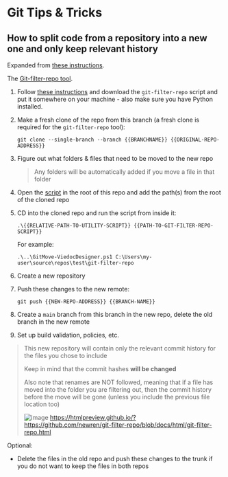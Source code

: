 # Git Tips & Tricks

## How to split code from a repository into a new one and only keep relevant history

Expanded from [these instructions](https://docs.github.com/en/get-started/using-git/splitting-a-subfolder-out-into-a-new-repository).

The [Git-filter-repo tool](https://github.com/newren/git-filter-repo).

1. Follow [these instructions](https://github.com/newren/git-filter-repo/blob/main/INSTALL.md) and download the `git-filter-repo` script and put it somewhere on your machine - also make sure you have Python installed.
2. Make a fresh clone of the repo from this branch (a fresh clone is required for the `git-filter-repo` tool):

   ```
   git clone --single-branch --branch {{BRANCHNAME}} {{ORIGINAL-REPO-ADDRESS}}
   ```

3. Figure out what folders & files that need to be moved to the new repo
   > Any folders will be automatically added if you move a file in that folder
4. Open the [script](GitMove-MultiPath.ps1) in the root of this repo and add the path(s) from the root of the cloned repo
5. CD into the cloned repo and run the script from inside it:

   ```
   .\{{RELATIVE-PATH-TO-UTILITY-SCRIPT}} {{PATH-TO-GIT-FILTER-REPO-SCRIPT}}
   ```

   For example:

   ```
   .\..\GitMove-ViedocDesigner.ps1 C:\Users\my-user\source\repos\test\git-filter-repo
   ```

6. Create a new repository
7. Push these changes to the new remote:

   ```
   git push {{NEW-REPO-ADDRESS}} {{BRANCH-NAME}}
   ```

8. Create a `main` branch from this branch in the new repo, delete the old branch in the new remote
9. Set up build validation, policies, etc.

> This new repository will contain only the relevant commit history for the files you chose to include
>
> Keep in mind that the commit hashes **will be changed**
>
> Also note that renames are NOT followed, meaning that if a file has moved into the folder you are filtering out, then the commit history before the move will be gone (unless you include the previous file location too) 
> 
> ![image](https://github.com/OscarBennich/git-tips-and-tricks/assets/26872957/bb0c9b2f-92e7-4214-a8a5-0e96188ddfe7)
> https://htmlpreview.github.io/?https://github.com/newren/git-filter-repo/blob/docs/html/git-filter-repo.html


Optional:

- Delete the files in the old repo and push these changes to the trunk if you do not want to keep the files in both repos
